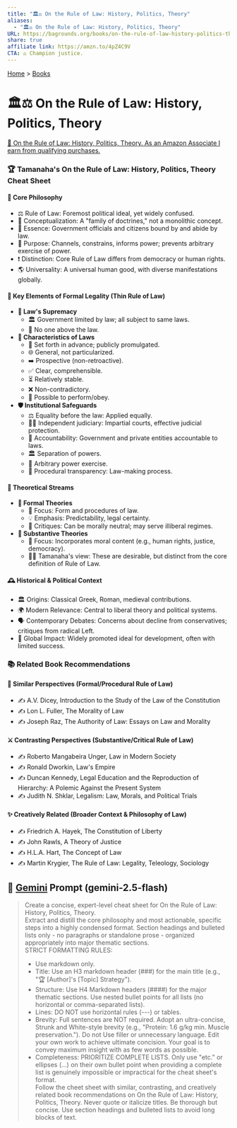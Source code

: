 ```yaml
---
title: "🏛️⚖️ On the Rule of Law: History, Politics, Theory"
aliases:
  - "🏛️⚖️ On the Rule of Law: History, Politics, Theory"
URL: https://bagrounds.org/books/on-the-rule-of-law-history-politics-theory
share: true
affiliate link: https://amzn.to/4pZ4C9V
CTA: ⚖️ Champion justice.
---
```

[Home](../index.md) > [Books](./index.md)  
# 🏛️⚖️ On the Rule of Law: History, Politics, Theory  
[🛒 On the Rule of Law: History, Politics, Theory. As an Amazon Associate I earn from qualifying purchases.](https://amzn.to/4pZ4C9V)  
  
### 🏆 Tamanaha's On the Rule of Law: History, Politics, Theory Cheat Sheet  
  
#### 🧠 Core Philosophy  
  
* ⚖️ Rule of Law: Foremost political ideal, yet widely confused.  
* 🧩 Conceptualization: A "family of doctrines," not a monolithic concept.  
* 🔑 Essence: Government officials and citizens bound by and abide by law.  
* 🎯 Purpose: Channels, constrains, informs power; prevents arbitrary exercise of power.  
* ❗ Distinction: Core Rule of Law differs from democracy or human rights.  
* 🌎 Universality: A universal human good, with diverse manifestations globally.  
  
#### 🧱 Key Elements of Formal Legality (Thin Rule of Law)  
  
* **👑 Law's Supremacy**  
    * 🏛️ Government limited by law; all subject to same laws.  
    * 🚫 No one above the law.  
* **📜 Characteristics of Laws**  
    * 📅 Set forth in advance; publicly promulgated.  
    * 🌐 General, not particularized.  
    * ➡️ Prospective (non-retroactive).  
    * ✅ Clear, comprehensible.  
    * ⏳ Relatively stable.  
    * ❌ Non-contradictory.  
    * 💪 Possible to perform/obey.  
* **🛡️ Institutional Safeguards**  
    * ⚖️ Equality before the law: Applied equally.  
    * 👨‍⚖️ Independent judiciary: Impartial courts, effective judicial protection.  
    * 🤝 Accountability: Government and private entities accountable to laws.  
    * 🏛️ Separation of powers.  
    * 🚫 Arbitrary power exercise.  
    * 🔎 Procedural transparency: Law-making process.  
  
#### 💭 Theoretical Streams  
  
* **📐 Formal Theories**  
    * 🎯 Focus: Form and procedures of law.  
    * 💡 Emphasis: Predictability, legal certainty.  
    * 🤔 Critiques: Can be morally neutral; may serve illiberal regimes.  
* **🌟 Substantive Theories**  
    * 🎯 Focus: Incorporates moral content (e.g., human rights, justice, democracy).  
    * 👨‍🏫 Tamanaha's view: These are desirable, but distinct from the core definition of Rule of Law.  
  
#### 🕰️ Historical & Political Context  
  
* 🏛️ Origins: Classical Greek, Roman, medieval contributions.  
* 🌍 Modern Relevance: Central to liberal theory and political systems.  
* 🗣️ Contemporary Debates: Concerns about decline from conservatives; critiques from radical Left.  
* 🌱 Global Impact: Widely promoted ideal for development, often with limited success.  
  
### 📚 Related Book Recommendations  
  
#### 🤝 Similar Perspectives (Formal/Procedural Rule of Law)  
  
* ✍️ A.V. Dicey, Introduction to the Study of the Law of the Constitution  
* ✍️ Lon L. Fuller, The Morality of Law  
* ✍️ Joseph Raz, The Authority of Law: Essays on Law and Morality  
  
#### ⚔️ Contrasting Perspectives (Substantive/Critical Rule of Law)  
  
* ✍️ Roberto Mangabeira Unger, Law in Modern Society  
* ✍️ Ronald Dworkin, Law's Empire  
* ✍️ Duncan Kennedy, Legal Education and the Reproduction of Hierarchy: A Polemic Against the Present System  
* ✍️ Judith N. Shklar, Legalism: Law, Morals, and Political Trials  
  
#### ✨ Creatively Related (Broader Context & Philosophy of Law)  
  
* ✍️ Friedrich A. Hayek, The Constitution of Liberty  
* ✍️ John Rawls, A Theory of Justice  
* ✍️ H.L.A. Hart, The Concept of Law  
* ✍️ Martin Krygier, The Rule of Law: Legality, Teleology, Sociology  
  
## 💬 [Gemini](https://gemini.google.com) Prompt (gemini-2.5-flash)  
> Create a concise, expert-level cheat sheet for On the Rule of Law: History, Politics, Theory.  
Extract and distill the core philosophy and most actionable, specific steps into a highly condensed format. Section headings and bulleted lists only - no paragraphs or standalone prose - organized appropriately into major thematic sections.  
STRICT FORMATTING RULES:  
> - Use markdown only.  
> - Title: Use an H3 markdown header (###) for the main title (e.g., "🏆 [Author]'s [Topic] Strategy").  
> - Structure: Use H4 Markdown headers (####) for the major thematic sections. Use nested bullet points for all lists (no horizontal or comma-separated lists).  
> - Lines: DO NOT use horizontal rules (---) or tables.  
> - Brevity: Full sentences are NOT required. Adopt an ultra-concise, Strunk and White-style brevity (e.g., "Protein: 1.6 g/kg min. Muscle preservation."). Do not Use filler or unnecessary language. Edit your own work to achieve ultimate concision. Your goal is to convey maximum insight with as few words as possible.  
> - Completeness: PRIORITIZE COMPLETE LISTS. Only use "etc." or ellipses (...) on their own bullet point when providing a complete list is genuinely impossible or impractical for the cheat sheet's format.  
> Follow the cheet sheet with similar, contrasting, and creatively related book recommendations on On the Rule of Law: History, Politics, Theory. Never quote or italicize titles. Be thorough but concise. Use section headings and bulleted lists to avoid long blocks of text.